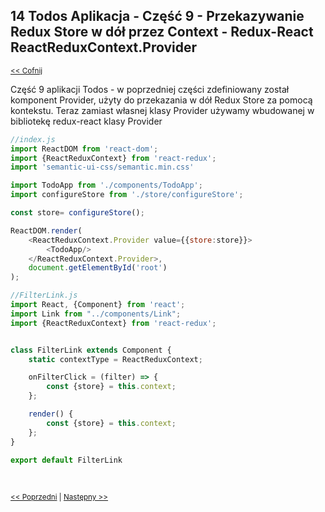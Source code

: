 ## 14 Todos Aplikacja - Część 9 - Przekazywanie Redux Store w dół przez Context - Redux-React ReactReduxContext.Provider
<sub>[<< Cofnij](https://github.com/donatuss/Redux-Start-Egghead/blob/master/README.md)</sub><br/>

Część 9 aplikacji Todos - w poprzedniej części zdefiniowany został komponent Provider, użyty do przekazania w dół Redux Store za pomocą kontekstu. 
Teraz zamiast własnej klasy Provider używamy wbudowanej w bibliotekę redux-react klasy Provider    

```javascript
//index.js
import ReactDOM from 'react-dom';
import {ReactReduxContext} from 'react-redux';
import 'semantic-ui-css/semantic.min.css'

import TodoApp from './components/TodoApp';
import configureStore from './store/configureStore';

const store= configureStore();

ReactDOM.render(
    <ReactReduxContext.Provider value={{store:store}}>
        <TodoApp/>
    </ReactReduxContext.Provider>,
    document.getElementById('root')
);
```

```javascript
//FilterLink.js
import React, {Component} from 'react';
import Link from "../components/Link";
import {ReactReduxContext} from 'react-redux';


class FilterLink extends Component {
    static contextType = ReactReduxContext;

    onFilterClick = (filter) => {
        const {store} = this.context;
    };

    render() {
        const {store} = this.context;
    };
}

export default FilterLink
```
 <br/>
 
 <sub>[<< Poprzedni](https://github.com/donatuss/Redux-Start-Egghead/blob/master/12-todoapp-extracting-container-2/README.md)
  | [Następny >>](https://github.com/donatuss/Redux-Start-Egghead/blob/master/14-.../README.md)
 </sub>